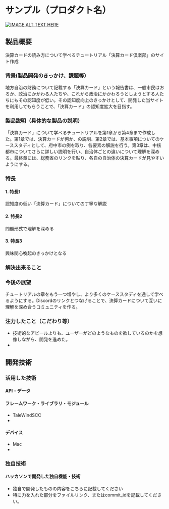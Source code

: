 # サンプル（プロダクト名）

[![IMAGE ALT TEXT HERE](https://jphacks.com/wp-content/uploads/2024/07/JPHACKS2024_ogp.jpg)](https://www.youtube.com/watch?v=DZXUkEj-CSI)

## 製品概要
決算カードの読み方について学べるチュートリアル「決算カード倶楽部」のサイト作成

### 背景(製品開発のきっかけ、課題等）
地方自治の財務について記載する「決算カード」という報告書は、一般市民はおろか、政治にかかわる人たちや、これから政治にかかわろうとしようとする人たちにもその認知度が低い。その認知度向上のきっかけとして、開発した当サイトを利用してもらうことで、「決算カード」の認知度拡大を目指す。

### 製品説明（具体的な製品の説明）
「決算カード」について学べるチュートリアルを第1章から第4章まで作成した。第1章では、決算カードが何か、の説明、第2章では、基本事項についてのケーススタディとして、府中市の例を取り、各要素の解説を行う。第3章は、中核都市についてさらに詳しい説明を行い、自治体ごとの違いについて理解を深める。最終章には、総務省のリンクを貼り、各自の自治体の決算カードが見やすいようにする。

### 特長
#### 1. 特長1
認知度の低い「決算カード」についての丁寧な解説
#### 2. 特長2
問題形式で理解を深める
#### 3. 特長3
興味関心喚起のきっかけとなる

### 解決出来ること

### 今後の展望
チュートリアルの章をもう一つ増やし、より多くのケーススタディを通して学べるようにする。Discordのリンクとつなげることで、決算カードについて互いに理解を深め合うコミュニティを作る。

### 注力したこと（こだわり等）
* 技術的なアピールよりも、ユーザーがどのようなものを欲しているのかを想像しながら、開発を進めた。
* 


## 開発技術
### 活用した技術
#### API・データ

#### フレームワーク・ライブラリ・モジュール
* TaleWindSCC
* 

#### デバイス
* Mac
* 

### 独自技術

#### ハッカソンで開発した独自機能・技術
* 独自で開発したものの内容をこちらに記載してください
* 特に力を入れた部分をファイルリンク、またはcommit_idを記載してください。
